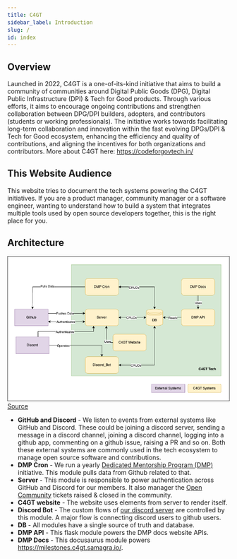 ```yaml
---
title: C4GT
sidebar_label: Introduction
slug: /
id: index
---
```


<head>
  <title>C4GT Docs</title>
  <meta
    name="description"
    content="Documentation of the C4GT Tech Products"
  />

  <meta property="og:url" content="https://c4gt-docs.netlify.app/" />
</head>

## Overview

Launched in 2022, C4GT is a one-of-its-kind initiative that aims to build a community of communities
around Digital Public Goods (DPG), Digital Public Infrastructure (DPI) & Tech for Good products.
Through various efforts, it aims to encourage ongoing contributions and strengthen collaboration
between DPG/DPI builders, adopters, and contributors (students or working professionals). The
initiative works towards facilitating long-term collaboration and innovation within the fast
evolving DPGs/DPI & Tech for Good ecosystem, enhancing the efficiency and quality of contributions,
and aligning the incentives for both organizations and contributors.
More about C4GT here: https://codeforgovtech.in/

## This Website Audience

This website tries to document the tech systems powering the C4GT initiatives. If you are a product
manager, community manager or a software engineer, wanting to understand how to build a system that
integrates multiple tools used by open source developers together, this is the right place for you.

## Architecture

![C4GT Architecture](.assets/C4GT-Architecture.png)
[Source](https://drive.google.com/file/d/1hzB6voh36gB87t9LrPLWLlBboRl2bziM/view?usp=sharing)

* **GitHub and Discord** - We listen to events from external systems like GitHub and Discord. These
  could be joining a discord server, sending a message in a discord channel, joining a discord
  channel, logging into a github app, commenting on a github issue, raising a PR and so on. Both
  these external systems are commonly used in the tech ecosystem to manage open source software and
  contributions.
* **DMP Cron** - We run a
  yearly [Dedicated Mentorship Program (DMP)](https://codeforgovtech.in/dedicated_mentoring_program/)
  initiative. This module pulls data from Github related to that.
* **Server** - This module is responsible to power authentication across GitHub and Discord for our
  members. It also manager
  the [Open Community](https://codeforgovtech.in/community-program-projects/) tickets raised &
  closed in the community.
* **C4GT website** - The website uses elements from server to render itself.
* **Discord Bot** - The custom flows of [our discord server](https://discord.gg/V3Aa9qk4Wt) are
  controlled by this module. A major flow is connecting discord users to github users.
* **DB** - All modules have a single source of truth and database.
* **DMP API** - This flask module powers the DMP docs website APIs.
* **DMP Docs** - This docusaurus module powers https://milestones.c4gt.samagra.io/.